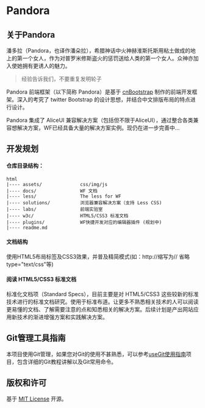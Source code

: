 Pandora 
========

## 关于Pandora

潘多拉（Pandora，也译作潘朵拉），希腊神话中火神赫淮斯托斯用粘土做成的地上的第一个女人，作为对普罗米修斯盗火的惩罚送给人类的第一个女人。众神亦加入使她拥有更诱人的魅力。

> 经验告诉我们，不要重复发明轮子

Pandora 前端框架（以下简称 Pandora）是基于 [cnBootstrap](https://github.com/webcoding/cnBootstrap) 制作的前端开发框架。深入的考究了 twitter Bootstrap 的设计思想，并结合中文排版布局的特点进行设计。

Pandora 集成了 AliceUI 兼容解决方案（包括但不限于AliceUI），通过整合各类兼容想解决方案，WF已经具备大量的解决方案实例。现仍在进一步完善中...


## 开发规划

#### 仓库目录结构：

	html
  	|---- assets/              css/img/js
	|---- docs/                WF 文档
	|---- less/                The less for WF
	|---- solutions/           浏览器兼容解决方案（支持 Less CSS)
	|---- labs/                前端实验室
	|---- w3c/                 HTML5/CSS3 标准文档
	|---- plugins/             WF快捷开发对应的编辑器插件 (规划中)
	|---- readme.md

#### 文档结构

使用HTML5布局标签及CSS3效果，并普及精简模式(如：http://缩写为// 省略type="text/css"等)

#### 阅读 HTML5/CSS3 标准文档

标准化文档项（Standard Specs），目前主要是对 HTML5/CSS3 这些较新的标准技术进行的标准文档研究。使用于标准布道。让更多不熟悉相关技术的人可以阅读更易懂的文档、了解需要注意的点和知悉相关的解决方案。后续计划是产出网站应用新技术的渐进增强方案和实践解决方案。

## Git管理工具指南 

本项目使用Git管理，如果您对Git的使用不甚熟悉，可以参考[useGit使用指南](https://github.com/pandoraui/useGit)项目，包含详细的Git教程讲解以及Git常用命令。

## 版权和许可

基于 [MIT License](http://en.wikipedia.org/wiki/MIT_License "WikiPedia 中关于 MIT License 的描述") 开源。
